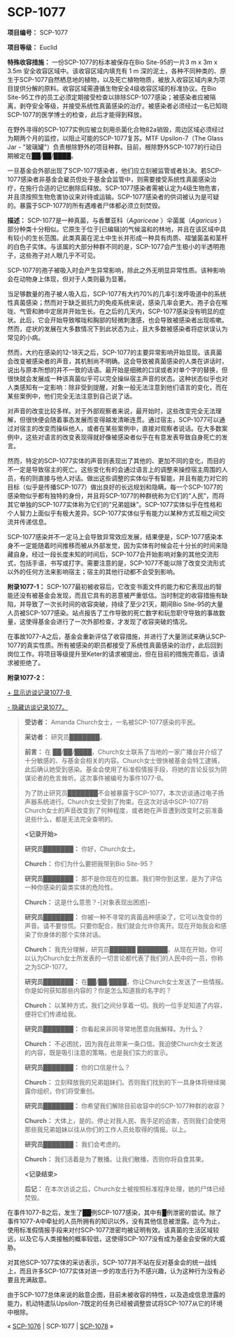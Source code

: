 # SCP-1077
                        


**项目编号：** SCP-1077

**项目等级：** Euclid

**特殊收容措施：** 一份SCP-1077的标本被保存在Bio Site-95的一片3 m x 3m x 3.5m 安全收容区域中。该收容区域内填充有 1 m 深的泥土，各种不同种类的、原生于SCP-1077自然栖息地的植物，以及死亡植物物质，被放入收容区域内来为项目提供分解的原料。收容区域需遵循生物安全4级收容区域的标准协议。在Bio Site-95工作的员工必须定期接受检查以排除SCP-1077感染；被感染者应被隔离，剥夺安全等级，并接受系统性真菌感染的治疗。被感染者必须经过一名已知晓SCP-1077的医学博士的检查，此后才能得到释放。

在野外寻得的SCP-1077实例应被立刻用杀菌化合物82a销毁，周边区域必须经过为期两个月的监控，以阻止可能的SCP-1077复苏。MTF Upsilon-7（The Glass Jar - "玻璃罐"）负责根除野外的项目种群。目前，根除野外SCP-1077的行动日期被定在██/██/████。

一旦基金会外部出现了SCP-1077感染者，他们应立刻被监管或者处决。若SCP-1077感染者非基金会雇员但处于基金会监管中，则需要接受系统性真菌感染治疗，在施行合适的记忆删除后释放。SCP-1077感染者需被认定为4级生物危害，并且须按照生物危害协议来对待或运输。SCP-1077感染者的供词被认为是可疑的。暴露于SCP-1077的所有遇难者尸体都必须立刻焚毁。

**描述：** SCP-1077是一种真菌，与香蕈亚科（*Agariceae* ）伞菌属（*Agaricus* ）部分种类十分相似。它原生于位于[已编辑]的气候温和的林地，并且在该区域中具有较小的生长范围。此类真菌在泥土中生长并形成一种具有肉质、褶皱菌盖和茎杆的白色子实体。与该属的大部分种群不同的是，SCP-1077会产生极小的半透明孢子，这些孢子对人眼几乎不可见。

SCP-1077的孢子被吸入时会产生异常影响，除此之外无明显异常性质。该种影响会在动物身上体现，但对于人类则最为显著。

当足够数量的孢子被人吸入后，SCP-1077有大约70%的几率引发呼吸道中的系统性真菌感染；然而对于缺乏抵抗力的免疫系统来说，感染几率会更大。孢子会在喉咙、气管和肺中定居并开始生长。在之后的几天内，SCP-1077感染没有明显的症状。此后，它会开始导致喉咙和胸部的轻微刺激感，也会导致被感染者出现咳嗽。然而，症状的发展在大多数情况下到此状态为止，且大多数被感染者将症状误认为常见的小病。

然而，大约在感染的12-18天之后，SCP-1077的主要异常影响开始显现。该真菌会改变被感染者的声音，其机制尚不明确。这会导致被真菌感染的人类在讲话时，说出与原本所想的并不一致的话语。最开始是细微的口误或者对单个字的替换，但很快就会发展成一种该真菌似乎可以完全操纵宿主声音的状态。这种状态似乎也对人类感知有一定影响：除非受到提醒，对象一般无法注意到他们语言的变化，而在某些案例中，他们完全无法注意到自己说了话。

对声音的改变比较多样。对于外部观察者来说，最开始时，这些改变完全无法理解，但很快便会随着事态发展而变得越发清晰连贯。通过宿主，SCP-1077可以通过对宿主的改变而操纵他人，或者在某些案例中，直接对观察者说话。在大多数案例中，这些对语言的改变表现得就好像被感染者似乎在有意发表导致自身死亡的发言。

然而，特定的SCP-1077实体的声音则表现出了其他的、更加不同的变化，而目的不一定是导致宿主的死亡。这些变化有的会通过语言上的调整来操控宿主周围的人员，有的则直接与他人对话。做出这些调整的实体似乎有智能，并且有能力对它的目标（似乎是传播SCP-1077）做出良好的长远规划和隐瞒。每一个SCP-1077的感染物似乎都有独特的身份，并且将SCP-1077的种群统称为它们的“人民”，而将其它单独的SCP-1077实体称为它们的“兄弟姐妹”。SCP-1077实体似乎在性格和个人智力上面似乎有极大差异。SCP-1077实体似乎有能力以某种方式互相之间交流并传递信息。

SCP-1077感染并不一定马上会导致异常效应发展，结果便是，SCP-1077感染本身不一定能随着时间推移而被从外部发觉，因为实体有时候会花十分长的时间来隐藏自身。经过一段长度未知的时间后，SCP-1077会开始影响对象的其他交流形式，包括手语，书写或打字。需要注意的是，SCP-1077不能以除了改变交流形式以外的任何方法来影响宿主；宿主的其他行动都不会受到影响。

**附录1077-1：** SCP-1077最初被收容后，它改变书面文件的能力和它表现出的智能还没有被基金会发现，而且它具有的恶意被严重低估。当时制定的收容措施有缺陷，并导致了一次长时间的收容突破，持续了至少21天，期间Bio Site-95的大量人员被SCP-1077感染。站点报告了工作导致的死亡数字和玩忽职守导致的事故数量，这使得基金会进行了一次外部检查，才发现了收容突破的情况。

在事故1077-A之后，基金会重新评估了收容措施，并进行了大量测试来确认SCP-1077的真实性质。所有被感染的职员都接受了系统性真菌感染的治疗，此后回到岗位工作。将项目等级提升至Keter的请求被提出，但在目前的措施完善后，该请求被拒绝了。

**附录1077-2：** 

<a shape='rect' class='collapsible-block-link' href='javascript:;'>+&#160;&#26174;&#31034;&#35775;&#35848;&#35760;&#24405;1077-B&#160;</a>

<a shape='rect' class='collapsible-block-link' href='javascript:;'>-&#160;&#38544;&#34255;&#35775;&#35848;&#35760;&#24405;1077&#12290;</a>


> **受访者：** Amanda Church女士，一名被SCP-1077感染的平民。
> 
> **采访者：** 研究员███████。
> 
> **前言：** 在 ██/██/████，Church女士联系了当地的一家广播台并介绍了十分敏感的、与基金会相关的内容。Church女士很快被基金会特工逮捕，此后确认她受到感染。基金会使用了标准假情报手段，将她的言论反驳为阴谋论者的危言耸听。这次事件被编号为事件1077-B。
> 
> 为了防止研究员███████不会被暴露于SCP-1077，本次访谈通过电子扬声器系统进行。Church女士受到了拘束。在这次对话中SCP-1077将Church女士的声音改变到了何种程度，或者她在声音遭到改变时之前准备说些什么，都是无法完全查明的。
> 
> **<记录开始>** 
> 
> **研究员███████：** 你好，Church女士。
> 
> **Church：** 你们为什么要把我带到Bio Site-95？
> 
> **研究员███████：** 那不是你现在的位置。我们带你到这里，是为了评估一种你感染的菌类实体的危险性。
> 
> **Church：** 这是什么意思？-[对象表现出困惑]-
> 
> **研究员███████：** 你被一种不寻常的真菌品种感染了，它可以改变你的声音。请不要惊慌。只要你配合，我们就会允许你离开。现在开始我会和感染了你身体的那个实体对话。
> 
> **Church：** 我充分理解，研究员██████ ███████。从现在开始，你可以认为Church女士所发表的一切言论都代表了我们的人民中的一员，你称之为SCP-1077。
> 
> **研究员███████：** 在██/██/████，你让Church女士发送了一些情报。你是如何获知那些内容的？你是怎么知道我的名字的？
> 
> **Church：** 以某种方式，我们之间分享着一切。我的一位手足知道了内容，便将它们传递给我。
> 
> **研究员███████：** 你看起来非同寻常地愿意向我解释。为什么？
> 
> **Church：** 不必困扰，因为我在此带来一条口信。我迫使Church女士发送的内容，既是吸引注意的策略，也是我们实力的宣示。
> 
> **研究员███████：** 你的口信是什么？
> 
> **Church：** 立刻释放我的兄弟姐妹们。否则我们找到的下一具身体将继续揭露你组织，你们将受重创。
> 
> **研究员███████：** 你希望我们解除目前收容中的SCP-1077种群的收容？
> 
> **Church：** 大体上，是的。停止对我人民、我手足的迫害，否则我们会使用那些我兄弟姐妹以往从你们的工作人员处取得的情报。以上。
> 
> **研究员███████：** 我们会考虑的。
> 
> **Church：** 我们活着是为了散播。让我们散播，否则你将自食其果。
> 
> **<记录结束>** 
> 
> **后记：** 在本次访谈之后，Church女士被按照标准程序处理，她的尸体已经焚毁。
> 

在事件1077-B之后，发生了██例SCP-1077感染，其中有█例泄密的尝试。除了事件1077-A中牵扯的人员所拥有的知识以外，没有其他信息被泄露。迄今为止，使用标准假情报手段来对付SCP-1077泄密均被证明有效。该真菌的生活区域较远，以及它与人类接触的概率较低，这使得SCP-1077没有成为基金会安保的大威胁。

对其他SCP-1077实体的采访表示，SCP-1077并不站在反对基金会的统一战线上，而且许多SCP-1077实体对进一步的攻击行为不感兴趣，认为这种行为没有必要且充满敌意。

由于SCP-1077总体来说的敌意企图，目前未被收容的特性，以及造成信息泄露的能力，机动特遣队Upsilon-7既定的任务已经被调整尝试将SCP-1077从它的环境中根除。






« [SCP-1076](/scp-1076) | SCP-1077 | [SCP-1078](/scp-1078) »





                    